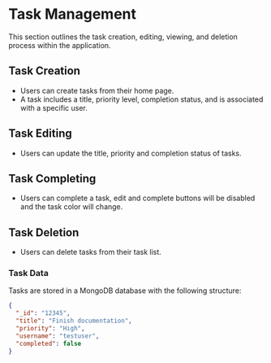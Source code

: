 # Task Management

This section outlines the task creation, editing, viewing, and deletion process within the application.

## Task Creation
- Users can create tasks from their home page.
- A task includes a title, priority level, completion status, and is associated with a specific user.

## Task Editing
- Users can update the title, priority and completion status of tasks.

## Task Completing
- Users can complete a task, edit and complete buttons will be disabled and the task color will change.

## Task Deletion
- Users can delete tasks from their task list.

### Task Data
Tasks are stored in a MongoDB database with the following structure:

```json
{
  "_id": "12345",
  "title": "Finish documentation",
  "priority": "High",
  "username": "testuser",
  "completed": false
}
